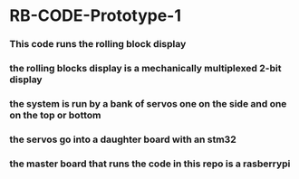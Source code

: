 # RB-CODE-Prototype-1

### This code runs the rolling block display
### the rolling blocks display is a mechanically multiplexed 2-bit display
### the system is run by a bank of servos one on the side and one on the top or bottom
### the servos go into a daughter board with an stm32
### the master board that runs the code in this repo is a rasberrypi

